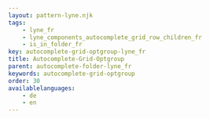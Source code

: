 ```yaml
---
layout: pattern-lyne.njk
tags: 
    - lyne_fr
    - lyne_components_autocomplete_grid_row_children_fr
    - is_in_folder_fr
key: autocomplete-grid-optgroup-lyne_fr
title: Autocomplete-Grid-Optgroup
parent: autocomplete-folder-lyne_fr
keywords: autocomplete-grid-optgroup
order: 30
availablelanguages: 
    - de
    - en
---
```

